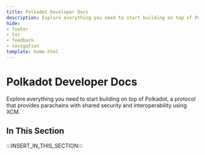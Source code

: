 ```yaml
---
title: Polkadot Developer Docs
description: Explore everything you need to start building on top of Polkadot, a protocol that provides parachains with shared security and interoperability using XCM. 
hide:
- footer
- toc
- feedback
- navigation
template: home.html
---
```


# Polkadot Developer Docs

Explore everything you need to start building on top of Polkadot, a protocol that provides parachains with shared security and interoperability using XCM.

## In This Section

:::INSERT_IN_THIS_SECTION:::